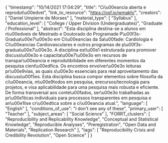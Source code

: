 {
    "timestamp": "10/14/2021 17:04:29",
    "title": "Ci\u00eancia aberta e reprodut\u00edvel",
    "link_to_resource": "https://osf.io/wmakh/",
    "creators": [
        "Daniel Umpierre de Moraes"
    ],
    "material_type": [
        "Syllabus"
    ],
    "education_level": [
        "College / Upper Division (Undergraduates)",
        "Graduate / Professional"
    ],
    "abstract": "Esta disciplina destina-se a alunos em n\u00edveis de Mestrado e Doutorado do Programade P\u00f3s-Gradua\u00e7\u00e3o em Ci\u00eancias da Sa\u00fade: Cardiologia e Ci\u00eancias Cardiovasculares e outros programas de p\u00f3s-gradua\u00e7\u00e3o. A disciplina est\u00e1 estruturada para promover discuss\u00e3o e capacita\u00e7\u00e3o em recursos de transpar\u00eancia e reprodutibilidade em diferentes momentos da pesquisa cient\u00edfica. Os encontros envolver\u00e3o leituras pr\u00e9vias, as quais s\u00e3o essenciais para real aproveitamento das discuss\u00f5es. Esta disciplina busca compor elementos sobre filosofia da ci\u00eancia, m\u00e9todos em pesquisa, erecursos/tecnologia para projetos, e visa aplicabilidade para uma pesquisa mais robusta e eficiente. De forma transversal aos conte\u00fados, ser\u00e3o trabalhadas as pr\u00e1ticas individuais para processos transparentes em pesquisa e an\u00e1lise cr\u00edtica sobre a ci\u00eancia atual.",
    "language": [
        "English"
    ],
    "conditions_of_use": "I don't see any of these",
    "primary_user": [
        "Teacher"
    ],
    "subject_areas": [
        "Social Science"
    ],
    "FORRT_clusters": [
        "Reproducibility and Replicability Knowledge",
        "Conceptual and Statistical Knowledge",
        "Reproducible Analyses",
        "Preregistration",
        "Open Data and Materials",
        "Replication Research"
    ],
    "tags": [
        "Reproducibility Crisis and Credibility Revolution",
        "Open Science"
    ]
}
